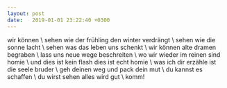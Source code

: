```yaml
---
layout: post
date:   2019-01-01 23:22:40 +0300
---
```

wir können \\
sehen wie der frühling den winter verdrängt \\
sehen wie die sonne lacht \\
sehen was das leben uns schenkt \\
wir können alte dramen begraben \\
lass uns neue wege beschreiten \\
wo wir wieder im reinen sind homie \\
und dies ist kein flash dies ist echt homie \\
was ich dir erzähle ist die seele bruder \\
geh deinen weg und pack dein mut \\
du kannst es schaffen \\
du wirst sehen alles wird gut \\
komm!